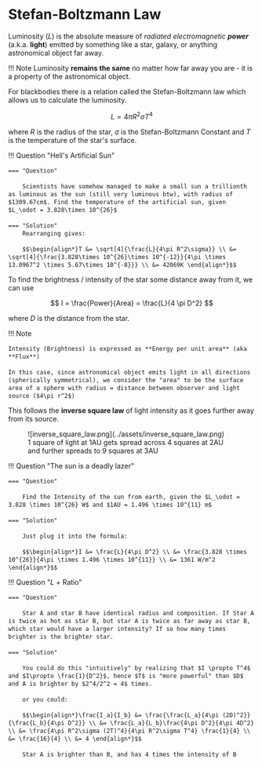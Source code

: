 # Stefan-Boltzmann Law

Luminosity ($L$) is the absolute measure of _radiated electromagnetic **power**_ (a.k.a. **light**) emitted by something like a star, galaxy, or anything astronomical object far away.

!!! Note
    Luminosity **remains the same** no matter how far away you are - it is a property of the astronomical object.

For blackbodies there is a relation called the Stefan-Boltzmann law which allows us to calculate the luminosity.

$$
L = 4 \pi R^2 \sigma T^4
$$

where $R$ is the radius of the star, $\sigma$ is the Stefan-Boltzmann Constant and $T$ is the temperature of the star's surface.

!!! Question "Hell's Artificial Sun"

    === "Question"

        Scientists have somehow managed to make a small sun a trillionth as luminous as the sun (still very luminous btw), with radius of $1309.67cm$. Find the temperature of the artificial sun, given $L_\odot = 3.828\times 10^{26}$

    === "Solution"
        Rearranging gives:

        $$\begin{align*}T &= \sqrt[4]{\frac{L}{4\pi R^2\sigma}} \\ &= \sqrt[4]{\frac{3.828\times 10^{26}\times 10^{-12}}{4\pi \times 13.0967^2 \times 5.67\times 10^{-8}}} \\ &= 42069K \end{align*}$$

To find the brightness / intensity of the star some distance away from it, we can use

$$
I = \frac{Power}{Area} = \frac{L}{4 \pi D^2}
$$

where $D$ is the distance from the star.

!!! Note

    Intensity (Brightness) is expressed as **Energy per unit area** (aka **Flux**)

    In this case, since astronomical object emits light in all directions (spherically symmetrical), we consider the "area" to be the surface area of a sphere with radius = distance between observer and light source ($4\pi r^2$)

This follows the **inverse square law** of light intensity as it goes further away from its source.

<figure>
  ![inverse_square_law.png](../assets/inverse_square_law.png)
  <figcaption>1 square of light at 1AU gets spread across 4 squares at 2AU and further spreads to 9 squares at 3AU</figcaption>
</figure>

!!! Question "The sun is a deadly lazer"

    === "Question"

        Find the Intensity of the sun from earth, given the $L_\odot = 3.828 \times 10^{26} W$ and $1AU = 1.496 \times 10^{11} m$

    === "Solution"

        Just plug it into the formula:

        $$\begin{align*}I &= \frac{L}{4\pi D^2} \\ &= \frac{3.828 \times 10^{26}}{4\pi \times 1.496 \times 10^{11}} \\ &= 1361 W/m^2 \end{align*}$$

!!! Question "$L$ + Ratio"

    === "Question"

        Star A and star B have identical radius and composition. If Star A is twice as hot as star B, but star A is twice as far away as star B, which star would have a larger intensity? If so how many times brighter is the brighter star.

    === "Solution"

        You could do this "intuitively" by realizing that $I \propto T^4$ and $I\propto \frac{1}{D^2}$, hence $T$ is "more powerful" than $D$ and A is brighter by $2^4/2^2 = 4$ times.

        or you could:

        $$\begin{align*}\frac{I_a}{I_b} &= \frac{\frac{L_a}{4\pi (2D)^2}}{\frac{L_b}{4\pi D^2}} \\ &= \frac{L_a}{L_b}\frac{4\pi D^2}{4\pi 4D^2} \\ &= \frac{4\pi R^2\sigma (2T)^4}{4\pi R^2\sigma T^4} \frac{1}{4} \\ &= \frac{16}{4} \\ &= 4 \end{align*}$$

        Star A is brighter than B, and has 4 times the intensity of B
